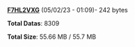 [**F7HL2VXG**](/data/F7HL2VXG.txt) (05/02/23 - 01:09)- 242 bytes

**Total Datas**: 8309

**Total Size**: 55.66 MB / 55.7 MB